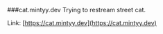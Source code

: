 ###cat.mintyy.dev
Trying to restream street cat.

Link: [https://cat.mintyy.dev](https://cat.mintyy.dev)
